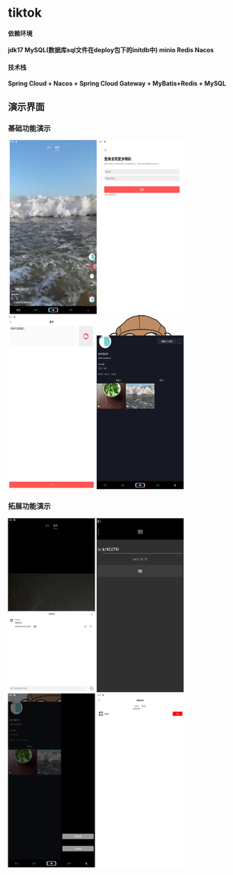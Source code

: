 # tiktok

#### 依赖环境

**jdk17   MySQL(数据库sql文件在deploy包下的initdb中)    minio   Redis    Nacos**

#### 技术栈

**Spring Cloud + Nacos + Spring Cloud Gateway + MyBatis+Redis + MySQL**

#### 

## 演示界面
### **基础功能演示**

​    <img src="images/1.png" alt="Logo" width="200" height="400">
​    <img src="images/2.png" alt="Logo" width="200" height="400">
​    <img src="images/3.png" alt="Logo" width="200" height="400">
​    <img src="images/4.png" alt="Logo" width="200" height="400">
</a>

### **拓展功能演示**

<img src="images/5.png" alt="Logo" width="200" height="400">
​    <img src="images/9.png" alt="Logo" width="200" height="400">
​    <img src="images/10.png" alt="Logo" width="200" height="400">
​    <img src="images/11.png" alt="Logo" width="200" height="400">





